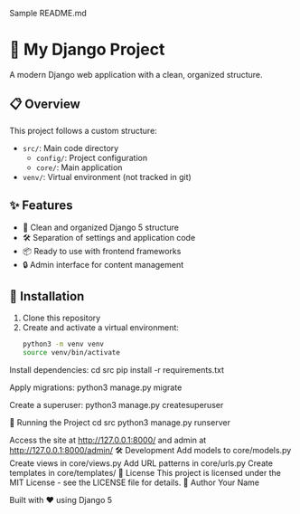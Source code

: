 Sample README.md
# 🚀 My Django Project

A modern Django web application with a clean, organized structure.

## 📋 Overview

This project follows a custom structure:
- `src/`: Main code directory
  - `config/`: Project configuration
  - `core/`: Main application
- `venv/`: Virtual environment (not tracked in git)

## ✨ Features

- 📱 Clean and organized Django 5 structure
- 🛠️ Separation of settings and application code
- 📦 Ready to use with frontend frameworks
- 🔒 Admin interface for content management

## 🔧 Installation

1. Clone this repository
2. Create and activate a virtual environment:
   ```bash
   python3 -m venv venv
   source venv/bin/activate

Install dependencies:
cd src
pip install -r requirements.txt


Apply migrations:
python3 manage.py migrate


Create a superuser:
python3 manage.py createsuperuser


🚀 Running the Project
cd src
python3 manage.py runserver

Access the site at http://127.0.0.1:8000/ and admin at http://127.0.0.1:8000/admin/
🛠️ Development
Add models to core/models.py
Create views in core/views.py
Add URL patterns in core/urls.py
Create templates in core/templates/
📝 License
This project is licensed under the MIT License - see the LICENSE file for details.
👤 Author
Your Name

Built with ❤️ using Django 5
